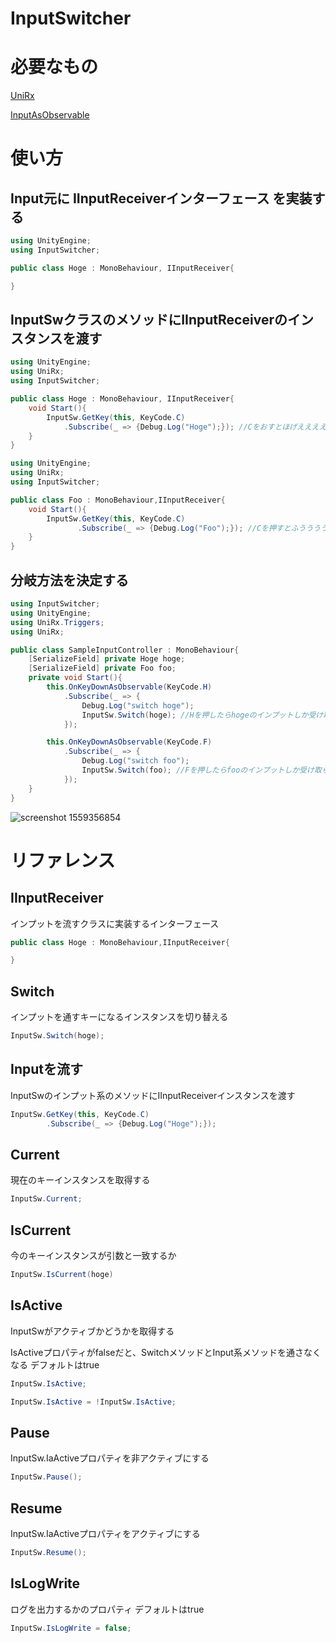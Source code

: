 # InputSwitcher

# 必要なもの
[UniRx](https://github.com/neuecc/unirx)

[InputAsObservable](https://github.com/euglenach/InputAsObservable)

# 使い方

## Input元に IInputReceiverインターフェース を実装する

```C#
using UnityEngine;
using InputSwitcher;

public class Hoge : MonoBehaviour, IInputReceiver{

}

```

## InputSwクラスのメソッドにIInputReceiverのインスタンスを渡す

```C#
using UnityEngine;
using UniRx;
using InputSwitcher;

public class Hoge : MonoBehaviour, IInputReceiver{
    void Start(){
        InputSw.GetKey(this, KeyCode.C)
            .Subscribe(_ => {Debug.Log("Hoge");}); //Cをおすとほげええええ
    }
}

```

```C#
using UnityEngine;
using UniRx;
using InputSwitcher;

public class Foo : MonoBehaviour,IInputReceiver{
    void Start(){
        InputSw.GetKey(this, KeyCode.C)
               .Subscribe(_ => {Debug.Log("Foo");}); //Cを押すとふううううう
    }
}
```

## 分岐方法を決定する

```C#
using InputSwitcher;
using UnityEngine;
using UniRx.Triggers;
using UniRx;

public class SampleInputController : MonoBehaviour{
    [SerializeField] private Hoge hoge;
    [SerializeField] private Foo foo;
    private void Start(){
        this.OnKeyDownAsObservable(KeyCode.H)
            .Subscribe(_ => {
                Debug.Log("switch hoge");
                InputSw.Switch(hoge); //Hを押したらhogeのインプットしか受け取らない
            });

        this.OnKeyDownAsObservable(KeyCode.F)
            .Subscribe(_ => {
                Debug.Log("switch foo");
                InputSw.Switch(foo); //Fを押したらfooのインプットしか受け取らない
            });
    }
}
```

![screenshot 1559356854](https://user-images.githubusercontent.com/28961922/74109866-aca20e00-4bca-11ea-8e92-eccdd09d8d73.png)


# リファレンス

## IInputReceiver

インプットを流すクラスに実装するインターフェース

```C#
public class Hoge : MonoBehaviour,IInputReceiver{

}
```

## Switch

インプットを通すキーになるインスタンスを切り替える

```C#
InputSw.Switch(hoge);
```

## Inputを流す

InputSwのインプット系のメソッドにIInputReceiverインスタンスを渡す

```C#
InputSw.GetKey(this, KeyCode.C)
        .Subscribe(_ => {Debug.Log("Hoge");});
```

## Current

現在のキーインスタンスを取得する

```C#
InputSw.Current;
```

## IsCurrent

今のキーインスタンスが引数と一致するか

```C#
InputSw.IsCurrent(hoge)
```

## IsActive

InputSwがアクティブかどうかを取得する

IsActiveプロパティがfalseだと、SwitchメソッドとInput系メソッドを通さなくなる
デフォルトはtrue

```C#
InputSw.IsActive;
```

```C#
InputSw.IsActive = !InputSw.IsActive;
```

## Pause

InputSw.IaActiveプロパティを非アクティブにする

```C#
InputSw.Pause();
```

## Resume

InputSw.IaActiveプロパティをアクティブにする

```C#
InputSw.Resume();
```

## IsLogWrite

ログを出力するかのプロパティ
デフォルトはtrue

```C#
InputSw.IsLogWrite = false;
```

